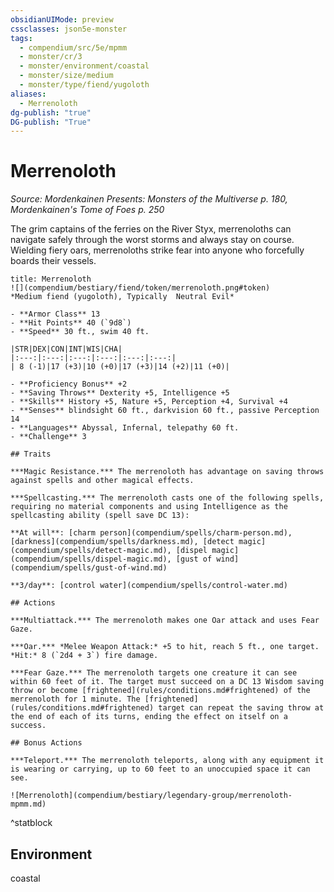 ```yaml
---
obsidianUIMode: preview
cssclasses: json5e-monster
tags:
  - compendium/src/5e/mpmm
  - monster/cr/3
  - monster/environment/coastal
  - monster/size/medium
  - monster/type/fiend/yugoloth
aliases:
  - Merrenoloth
dg-publish: "true"
DG-publish: "True"
---
```

# Merrenoloth
*Source: Mordenkainen Presents: Monsters of the Multiverse p. 180, Mordenkainen's Tome of Foes p. 250*  

The grim captains of the ferries on the River Styx, merrenoloths can navigate safely through the worst storms and always stay on course. Wielding fiery oars, merrenoloths strike fear into anyone who forcefully boards their vessels.

```ad-statblock
title: Merrenoloth
![](compendium/bestiary/fiend/token/merrenoloth.png#token)
*Medium fiend (yugoloth), Typically  Neutral Evil*

- **Armor Class** 13 
- **Hit Points** 40 (`9d8`)
- **Speed** 30 ft., swim 40 ft.

|STR|DEX|CON|INT|WIS|CHA|
|:---:|:---:|:---:|:---:|:---:|:---:|
| 8 (-1)|17 (+3)|10 (+0)|17 (+3)|14 (+2)|11 (+0)|

- **Proficiency Bonus** +2
- **Saving Throws** Dexterity +5, Intelligence +5
- **Skills** History +5, Nature +5, Perception +4, Survival +4
- **Senses** blindsight 60 ft., darkvision 60 ft., passive Perception 14
- **Languages** Abyssal, Infernal, telepathy 60 ft.
- **Challenge** 3

## Traits

***Magic Resistance.*** The merrenoloth has advantage on saving throws against spells and other magical effects.

***Spellcasting.*** The merrenoloth casts one of the following spells, requiring no material components and using Intelligence as the spellcasting ability (spell save DC 13):

**At will**: [charm person](compendium/spells/charm-person.md), [darkness](compendium/spells/darkness.md), [detect magic](compendium/spells/detect-magic.md), [dispel magic](compendium/spells/dispel-magic.md), [gust of wind](compendium/spells/gust-of-wind.md)

**3/day**: [control water](compendium/spells/control-water.md)

## Actions

***Multiattack.*** The merrenoloth makes one Oar attack and uses Fear Gaze.

***Oar.*** *Melee Weapon Attack:* +5 to hit, reach 5 ft., one target. *Hit:* 8 (`2d4 + 3`) fire damage.

***Fear Gaze.*** The merrenoloth targets one creature it can see within 60 feet of it. The target must succeed on a DC 13 Wisdom saving throw or become [frightened](rules/conditions.md#frightened) of the merrenoloth for 1 minute. The [frightened](rules/conditions.md#frightened) target can repeat the saving throw at the end of each of its turns, ending the effect on itself on a success.

## Bonus Actions

***Teleport.*** The merrenoloth teleports, along with any equipment it is wearing or carrying, up to 60 feet to an unoccupied space it can see.

![Merrenoloth](compendium/bestiary/legendary-group/merrenoloth-mpmm.md)
```
^statblock

## Environment

coastal